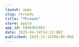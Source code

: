 ```yaml
---
layout: apps
slug: threads
title: "Threads"
store: apple
app_id: 6446901002
date: 2025-04-14T14:23:08Z
published: 2023-12-14T08:00:00Z
---
```

